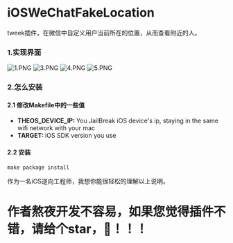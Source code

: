 # iOSWeChatFakeLocation
tweek插件，在微信中自定义用户当前所在的位置，从而查看附近的人。

### 1.实现界面
![1.PNG](https://github.com/zhaochengxiang/iOSWeChatFakeLocation/blob/master/images/1.jpeg)
![3.PNG](https://github.com/zhaochengxiang/iOSWeChatFakeLocation/blob/master/images/3.jpeg)
![4.PNG](https://github.com/zhaochengxiang/iOSWeChatFakeLocation/blob/master/images/4.jpeg)
![5.PNG](https://github.com/zhaochengxiang/iOSWeChatFakeLocation/blob/master/images/5.jpeg)

### 2.怎么安装
#### 2.1 修改Makefile中的一些值
* <b>THEOS_DEVICE_IP: </b> You JailBreak iOS device's ip, staying in the same wifi network with your mac
* <b>TARGET: </b> iOS SDK version you use

#### 2.2 安装
```
make package install
```

作为一名iOS逆向工程师，我想你能很轻松的理解以上说明。


# 作者熬夜开发不容易，如果您觉得插件不错，请给个star，🙏！！！
